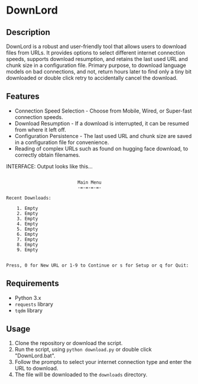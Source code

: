 # DownLord

## Description
DownLord is a robust and user-friendly tool that allows users to download files from URLs. It provides options to select different internet connection speeds, supports download resumption, and retains the last used URL and chunk size in a configuration file. Primary purpose, to download language models on bad connections, and not, return hours later to find only a tiny bit downloaded or double click retry to accidentally cancel the download. 

## Features
- Connection Speed Selection - Choose from Mobile, Wired, or Super-fast connection speeds.
- Download Resumption - If a download is interrupted, it can be resumed from where it left off.
- Configuration Persistence - The last used URL and chunk size are saved in a configuration file for convenience.
- Reading of complex URLs such as found on hugging face download, to correctly obtain filenames.

INTERFACE:
Output looks like this...

```

                           Main Menu
                           -=-=-=-=-

Recent Downloads:

    1. Empty
    2. Empty
    3. Empty
    4. Empty
    5. Empty
    6. Empty
    7. Empty
    8. Empty
    9. Empty


Press, 0 for New URL or 1-9 to Continue or s for Setup or q for Quit:

```

## Requirements
- Python 3.x
- `requests` library
- `tqdm` library

## Usage
1. Clone the repository or download the script.
2. Run the script, using `python download.py` or double click "DownLord.bat".
3. Follow the prompts to select your internet connection type and enter the URL to download.
4. The file will be downloaded to the `downloads` directory.
